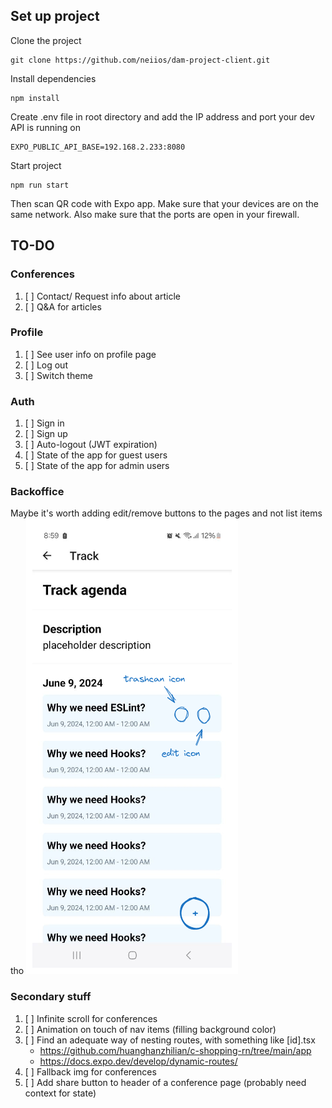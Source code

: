 ## Set up project

Clone the project

```
git clone https://github.com/neiios/dam-project-client.git
```

Install dependencies

```
npm install
```

Create .env file in root directory and add the IP address and port your dev API is running on

```
EXPO_PUBLIC_API_BASE=192.168.2.233:8080
```

Start project

```
npm run start
```

Then scan QR code with Expo app. Make sure that your devices are on the same network.
Also make sure that the ports are open in your firewall.

## TO-DO

### Conferences

1. [ ] Contact/ Request info about article
2. [ ] Q&A for articles

### Profile

1. [ ] See user info on profile page
2. [ ] Log out
3. [ ] Switch theme

### Auth

1. [ ] Sign in
2. [ ] Sign up
3. [ ] Auto-logout (JWT expiration)
4. [ ] State of the app for guest users
5. [ ] State of the app for admin users

### Backoffice

Maybe it's worth adding edit/remove buttons to the pages and not list items tho
![](./admin-stuff.png)

### Secondary stuff

1. [ ] Infinite scroll for conferences
2. [ ] Animation on touch of nav items (filling background color)
3. [ ] Find an adequate way of nesting routes, with something like [id].tsx
   - https://github.com/huanghanzhilian/c-shopping-rn/tree/main/app
   - https://docs.expo.dev/develop/dynamic-routes/
4. [ ] Fallback img for conferences
5. [ ] Add share button to header of a conference page (probably need context for state)
